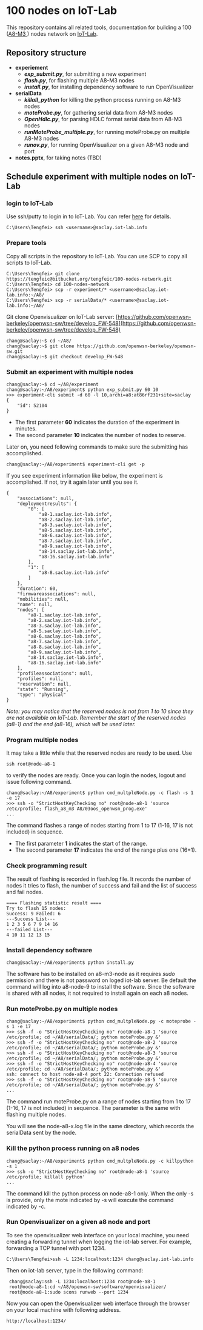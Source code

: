 # 100 nodes on IoT-Lab

This repository contains all related tools, documentation for building a 100 ([A8-M3 ](https://www.iot-lab.info/hardware/a8/)) nodes network on [IoT-Lab](https://www.iot-lab.info).

## Repository structure 

- **experiement**
	-  ***exp_submit.py***, for submitting a new experiment
	-  ***flash.py***, for flashing multiple A8-M3 nodes
	-  ***install.py***, for installing dependency software to run OpenVisualizer
-  **serialData**
	-  ***killall_python*** for killing the python process running on A8-M3 nodes
	-  ***moteProbe.py***, for gathering serial data from A8-M3 nodes
	-  ***OpenHdlc.py***, for parsing HDLC format serial data from A8-M3 nodes
	-  ***runMoteProbe_multiple.py***, for running moteProbe.py on multiple A8-M3 nodes
	-  ***runov.py***, for running OpenVisualizer on a given A8-M3 node and port
- **notes.pptx**, for taking notes (TBD)

## Schedule experiment with multiple nodes on IoT-Lab

### login to IoT-Lab

Use ssh/putty to login in to IoT-Lab. You can refer [here](https://www.iot-lab.info/tutorials/configure-your-ssh-access/) for details.

    C:\Users\Tengfei> ssh <username>@saclay.iot-lab.info

### Prepare tools

Copy all scripts in the repository to IoT-Lab. You can use SCP to copy all scripts to IoT-Lab.
	
	C:\Users\Tengfei> git clone https://tengfeic@bitbucket.org/tengfeic/100-nodes-network.git
	C:\Users\Tengfei> cd 100-nodes-network
	C:\Users\Tengfei> scp -r experiment/* <username>@saclay.iot-lab.info:~/A8/
	C:\Users\Tengfei> scp -r serialData/* <username>@saclay.iot-lab.info:~/A8/

Git clone Openvisualizer on IoT-Lab server: [https://github.com/openwsn-berkeley/openwsn-sw/tree/develop_FW-548](https://github.com/openwsn-berkeley/openwsn-sw/tree/develop_FW-548)

	chang@saclay:~$ cd ~/A8/
    chang@saclay:~$ git clone https://github.com/openwsn-berkeley/openwsn-sw.git
	chang@saclay:~$ git checkout develop_FW-548

### Submit an experiment with multiple nodes

	chang@saclay:~$ cd ~/A8/experiment
	chang@saclay:~/A8/experiment$ python exp_submit.py 60 10
	>>> experiment-cli submit -d 60 -l 10,archi=a8:at86rf231+site=saclay
	{
	    "id": 52104
	}



- The first parameter **60** indicates the duration of the experiment in minutes.
- The second parameter **10** indicates the number of nodes to reserve.

Later on, you need following commands to make sure the submitting has accomplished.

	chang@saclay:~/A8/experiment$ experiment-cli get -p

If you see experiment information like below, the experiment is accomplished. If not, try it again later until you see it.

	{
	    "associations": null,
	    "deploymentresults": {
	        "0": [
	            "a8-1.saclay.iot-lab.info",
	            "a8-2.saclay.iot-lab.info",
	            "a8-3.saclay.iot-lab.info",
	            "a8-5.saclay.iot-lab.info",
	            "a8-6.saclay.iot-lab.info",
	            "a8-7.saclay.iot-lab.info",
	            "a8-9.saclay.iot-lab.info",
	            "a8-14.saclay.iot-lab.info",
	            "a8-16.saclay.iot-lab.info"
	        ],
	        "1": [
	            "a8-8.saclay.iot-lab.info"
	        ]
	    },
	    "duration": 60,
	    "firmwareassociations": null,
	    "mobilities": null,
	    "name": null,
	    "nodes": [
	        "a8-1.saclay.iot-lab.info",
	        "a8-2.saclay.iot-lab.info",
	        "a8-3.saclay.iot-lab.info",
	        "a8-5.saclay.iot-lab.info",
	        "a8-6.saclay.iot-lab.info",
	        "a8-7.saclay.iot-lab.info",
	        "a8-8.saclay.iot-lab.info",
	        "a8-9.saclay.iot-lab.info",
	        "a8-14.saclay.iot-lab.info",
	        "a8-16.saclay.iot-lab.info"
	    ],
	    "profileassociations": null,
	    "profiles": null,
	    "reservation": null,
	    "state": "Running",
	    "type": "physical"
	}


*Note: you may notice that the reserved nodes is not from 1 to 10 since they are not available on IoT-Lab. Remember the start of the reserved nodes (a8-1) and the end (a8-16), which will be used later.*

### Program multiple nodes
	
It may take a little while that the reserved nodes are ready to be used. Use 

	ssh root@node-a8-1

to verify the nodes are ready. Once you can login the nodes, logout and issue following command.

	chang@saclay:~/A8/experiment$ python cmd_multpleNode.py -c flash -s 1 -e 17
	>>> ssh -o "StrictHostKeyChecking no" root@node-a8-1 'source /etc/profile; flash_a8_m3 A8/03oos_openwsn_prog.exe'
	...

The command flashes a range of nodes starting from 1 to 17 (1-16, 17 is not included) in sequence.

- The first parameter **1** indicates the start of the range.
- The second parameter **17** indicates the end of the range plus one (16+1).

### Check programming result

The result of flashing is recorded in flash.log file. It records the number of nodes it tries to flash, the number of success and fail and the list of success and fail nodes.
	
	==== Flashing statistic result ====
	Try to flash 15 nodes:
	Success: 9 Failed: 6
	---Success List---
	1 2 3 5 6 7 9 14 16
	---failed List---
	4 10 11 12 13 15

### Install dependency software

	chang@saclay:~/A8/experiment$ python install.py

The software has to be installed on a8-m3-node as it requires *sudo* permission and there is not password on loged iot-lab server. Be default the command will log into a8-node-9 to install the software. Since the software is shared with all nodes, it not required to install again on each a8 nodes.

### Run moteProbe.py on multiple nodes

	chang@saclay:~/A8/experiment$ python cmd_multpleNode.py -c moteprobe -s 1 -e 17
	>>> ssh -f -o "StrictHostKeyChecking no" root@node-a8-1 'source /etc/profile; cd ~/A8/serialData/; python moteProbe.py &'
	>>> ssh -f -o "StrictHostKeyChecking no" root@node-a8-2 'source /etc/profile; cd ~/A8/serialData/; python moteProbe.py &'
	>>> ssh -f -o "StrictHostKeyChecking no" root@node-a8-3 'source /etc/profile; cd ~/A8/serialData/; python moteProbe.py &'
	>>> ssh -f -o "StrictHostKeyChecking no" root@node-a8-4 'source /etc/profile; cd ~/A8/serialData/; python moteProbe.py &'
	ssh: connect to host node-a8-4 port 22: Connection refused
	>>> ssh -f -o "StrictHostKeyChecking no" root@node-a8-5 'source /etc/profile; cd ~/A8/serialData/; python moteProbe.py &'
	...

The command run moteProbe.py on a range of nodes starting from 1 to 17 (1-16, 17 is not included) in sequence. The parameter is the same with flashing multiple nodes.

You will see the node-a8-x.log file in the same directory, which records the serialData sent by the node.

### Kill the python process running on a8 nodes

	chang@saclay:~/A8/experiment$ python cmd_multpleNode.py -c killpython -s 1
	>>> ssh -o "StrictHostKeyChecking no" root@node-a8-1 'source /etc/profile; killall python'
	...

The command kill the python process on node-a8-1 only. When the only -s is provide, only the mote indicated by -s will execute the command indicated by -c.

### Run Openvisualizer on a given a8 node and port

To see the openvisualizer web interface on your local machine, you need creating a forwarding tunnel when logging the iot-lab server. For example, forwarding a TCP tunnel with port 1234.

	C:\Users\Tengfei>ssh -L 1234:localhost:1234 chang@saclay.iot-lab.info

Then on iot-lab server, type in the following command:

	 chang@saclay:ssh -L 1234:localhost:1234 root@node-a8-1
	 root@node-a8-1:cd ~/A8/openwsn-sw/software/openvisualizer/
	 root@node-a8-1:sudo scons runweb --port 1234

Now you can open the Openvisualizer web interface through the browser on your local machine with following address.

	http://localhost:1234/